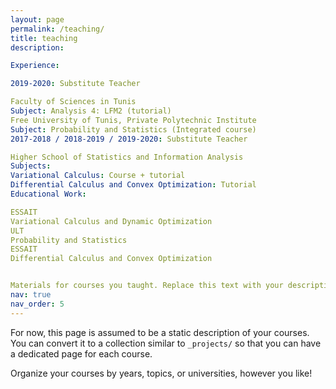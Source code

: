 ```yaml
---
layout: page
permalink: /teaching/
title: teaching
description:

Experience:

2019-2020: Substitute Teacher

Faculty of Sciences in Tunis
Subject: Analysis 4: LFM2 (tutorial)
Free University of Tunis, Private Polytechnic Institute
Subject: Probability and Statistics (Integrated course)
2017-2018 / 2018-2019 / 2019-2020: Substitute Teacher

Higher School of Statistics and Information Analysis
Subjects:
Variational Calculus: Course + tutorial
Differential Calculus and Convex Optimization: Tutorial
Educational Work:

ESSAIT
Variational Calculus and Dynamic Optimization
ULT
Probability and Statistics
ESSAIT
Differential Calculus and Convex Optimization


Materials for courses you taught. Replace this text with your description.
nav: true
nav_order: 5
---
```


For now, this page is assumed to be a static description of your courses. You can convert it to a collection similar to `_projects/` so that you can have a dedicated page for each course.

Organize your courses by years, topics, or universities, however you like!
